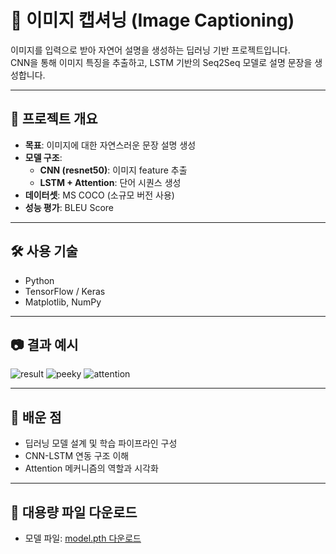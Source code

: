 # 🧠 이미지 캡셔닝 (Image Captioning)

이미지를 입력으로 받아 자연어 설명을 생성하는 딥러닝 기반 프로젝트입니다.  
CNN을 통해 이미지 특징을 추출하고, LSTM 기반의 Seq2Seq 모델로 설명 문장을 생성합니다.

---

## 📌 프로젝트 개요

- **목표**: 이미지에 대한 자연스러운 문장 설명 생성
- **모델 구조**:
  - **CNN (resnet50)**: 이미지 feature 추출
  - **LSTM + Attention**: 단어 시퀀스 생성
- **데이터셋**: MS COCO (소규모 버전 사용)
- **성능 평가**: BLEU Score

---

## 🛠 사용 기술

- Python
- TensorFlow / Keras
- Matplotlib, NumPy

---

## 📷 결과 예시
![result](https://github.com/user-attachments/assets/46044970-bdda-4daa-a0b9-ad85403519ad)
![peeky](https://github.com/user-attachments/assets/0e654a3f-6892-47d2-9981-7dc12227c88a)
![attention](https://github.com/user-attachments/assets/6f159c2c-865e-4fbf-855a-ae17a2160981)

---

## 🧠 배운 점

- 딥러닝 모델 설계 및 학습 파이프라인 구성
- CNN-LSTM 연동 구조 이해
- Attention 메커니즘의 역할과 시각화

---

## 🔗 대용량 파일 다운로드

- 모델 파일: [model.pth 다운로드](https://drive.google.com/drive/folders/1mVaeNSpc6Hold-w5CkqfO89KV7fgjaHQ?usp=drive_link)


